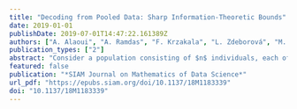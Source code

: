 ```yaml
---
title: "Decoding from Pooled Data: Sharp Information-Theoretic Bounds"
date: 2019-01-01
publishDate: 2019-07-01T14:47:22.161389Z
authors: ["A. Alaoui", "A. Ramdas", "F. Krzakala", "L. Zdeborová", "M. Jordan"]
publication_types: ["2"]
abstract: "Consider a population consisting of $n$ individuals, each of whom has one of $d$ types (e.g., blood types, in which case $d=4$). We are allowed to query this population by specifying a subset of it, and in response we observe a noiseless histogram (a $d$-dimensional vector of counts) of types of the pooled individuals. This measurement model arises in practical situations such as pooling of genetic data and may also be motivated by privacy considerations. We are interested in the number of queries one needs to unambiguously determine the type of each individual. We study this information-theoretic question under the random, dense setting where in each query, a random subset of individuals of size proportional to $n$ is chosen. This makes the problem a particular example of a random constraint satisfaction problem (CSP) with a “planted” solution. We establish upper and lower bounds on the minimum number of queries $m$ such that there is no solution other than the planted one with probability tending to one as $ntoinfty$. The bounds are nearly matching. Our proof relies on the computation of the exact “annealed free energy” of this model in the thermodynamic limit, which corresponds to an exponential rate of decay of the expected number of solutions to this planted CSP. As a by-product of the analysis, we derive an identity of independent interest relating the Gaussian integral over the space of Eulerian flows of a graph to its spanning tree polynomial."
featured: false
publication: "*SIAM Journal on Mathematics of Data Science*"
url_pdf: "https://epubs.siam.org/doi/10.1137/18M1183339"
doi: "10.1137/18M1183339"
---
```


